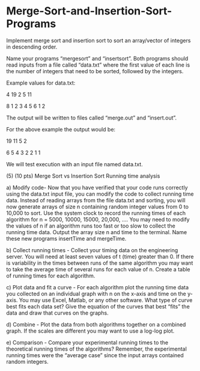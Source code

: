# Merge-Sort-and-Insertion-Sort-Programs
Implement merge sort and insertion sort to sort an array/vector of integers in descending order. 

Name your programs “mergesort” and “insertsort”. Both programs should read inputs from a file 
called “data.txt” where the first value of each line is the number of integers that need to be sorted, 
followed by the integers.

Example values for data.txt: 

4 19 2 5 11 

8 1 2 3 4 5 6 1 2 

The output will be written to files called “merge.out” and “insert.out”. 

For the above example the output would be: 

19 11 5 2

6 5 4 3 2 2 1 1

We will test execution with an input file named data.txt.

(5) (10 pts)
Merge Sort vs Insertion Sort Running time analysis 

a) Modify code- Now that you have verified that your code runs correctly using the data.txt 
input file, you can modify the code to collect running time data. Instead of reading arrays from 
the file data.txt and sorting, you will now generate arrays of size n containing random integer 
values from 0 to 10,000 to sort. Use the system clock to record the running times of each algorithm 
for n = 5000, 10000, 15000, 20,000, …. You may need to modify the values of n if an algorithm 
runs too fast or too slow to collect the running time data. Output the array size n and time to the 
terminal. Name these new programs insertTime and mergeTime. 

b) Collect running times - Collect your timing data on the engineering server. You will need 
at least seven values of t (time) greater than 0. If there is variability in the times between runs of 
the same algorithm you may want to take the average time of several runs for each value of n. 
Create a table of running times for each algorithm. 

c) Plot data and fit a curve - For each algorithm plot the running time data you collected on 
an individual graph with n on the x-axis and time on the y-axis. You may use Excel, Matlab, or 
any other software. What type of curve best fits each data set? Give the equation of the curves 
that best “fits” the data and draw that curves on the graphs. 

d) Combine - Plot the data from both algorithms together on a combined graph. If the scales 
are different you may want to use a log-log plot. 

e) Comparison - Compare your experimental running times to the theoretical running times 
of the algorithms? Remember, the experimental running times were the “average case” since the 
input arrays contained random integers.
